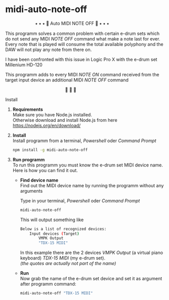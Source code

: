 # midi-auto-note-off

&nbsp;&nbsp;&nbsp;&nbsp;&nbsp;&nbsp;&nbsp;&nbsp;&nbsp;&nbsp;&nbsp;&nbsp;&nbsp;&nbsp;&nbsp;&nbsp;&nbsp;&nbsp;&nbsp;&nbsp;&nbsp;&nbsp;&nbsp;&nbsp;⭑ ⭑ ⭑ 🥁  Auto MIDI NOTE OFF  🥁 ⭑ ⭑ ⭑ 

This programm solves a common problem with certain e-drum sets
which do not send any MIDI *NOTE OFF* command what 
make a note last for ever.
Every note that is played will consume the total available polyphony and 
the DAW will not play any note from there on.

I have been confronted with this issue in Logic Pro X 
with the e-drum set Millenium HD-120

This programm adds to every MIDI *NOTE ON* command 
received from the target input device
an additional MIDI *NOTE OFF* command

&nbsp;&nbsp;&nbsp;&nbsp;&nbsp;&nbsp;&nbsp;&nbsp;&nbsp;&nbsp;&nbsp;&nbsp;&nbsp;&nbsp;&nbsp;&nbsp;&nbsp;&nbsp;&nbsp;&nbsp;&nbsp;&nbsp;&nbsp;&nbsp;&nbsp;&nbsp;&nbsp;&nbsp;&nbsp;&nbsp;&nbsp;&nbsp;&nbsp;&nbsp;&nbsp;&nbsp;&nbsp;&nbsp;&nbsp;&nbsp;&nbsp;&nbsp;&nbsp;&nbsp;&nbsp;&nbsp;&nbsp;&nbsp;🥁 🥁 🥁   



Install 

1) **Requirements**  
Make sure you have Node.js installed.  
Otherwise download and install Node.js from here  
https://nodejs.org/en/download/

2) **Install**    
    Install programm from a terminal, *Powershell* oder *Command Prompt*   
    ```bash
    npm install -g midi-auto-note-off
    ```

3) **Run programm**    
To run this programm you must know the e-drum set MIDI device name.  
Here is how you can find it out.
    - **Find device name**  
        Find out the MIDI device name by running the programm without any arguments  

        Type in your terminal, *Powershell* oder *Command Prompt*
        ```bash
        midi-auto-note-off
        ```
        This will output something like 
        ```bash
        Below is a list of recognized devices:
            Input devices (Target)
                VMPK Output
                "TDX-15 MIDI"
        ```
        In this example there are the 2 devices *VMPK Output* (a virtual piano keyboard) *TDX-15 MIDI* (my e-drum set).  
        _(the quotes are actually not part of the name)_

    - **Run**   
        Now grab the name of the e-drum set device and set it as argument after programm command:
        ```bash
        midi-auto-note-off "TDX-15 MIDI"
        ```
